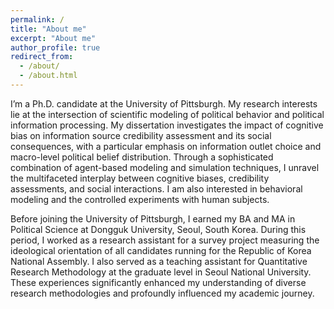 ```yaml
---
permalink: /
title: "About me"
excerpt: "About me"
author_profile: true
redirect_from: 
  - /about/
  - /about.html
---
```


I’m a Ph.D. candidate at the University of Pittsburgh. My research interests lie at the intersection of scientific modeling of political behavior and political information processing.  My dissertation investigates the impact of cognitive bias on information source credibility assessment and its social consequences, with a particular emphasis on information outlet choice and macro-level political belief distribution. Through a sophisticated combination of agent-based modeling and simulation techniques, I unravel the multifaceted interplay between cognitive biases, credibility assessments, and social interactions. I am also interested in behavioral modeling and the controlled experiments with human subjects. 

Before joining the University of Pittsburgh, I earned my BA and MA in Political Science at Dongguk University, Seoul, South Korea. During this period, I worked as a research assistant for a survey project measuring the ideological orientation of all candidates running for the Republic of Korea National Assembly. I also served as a teaching assistant for Quantitative Research Methodology at the graduate level in Seoul National University. These experiences significantly enhanced my understanding of diverse research methodologies and profoundly influenced my academic journey.
